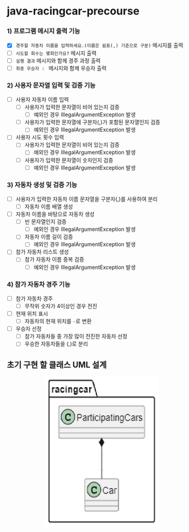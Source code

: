 # java-racingcar-precourse

### 1) 프로그램 메시지 출력 기능

- [x] `경주할 자동차 이름을 입력하세요.(이름은 쉼표(,) 기준으로 구분)` 메시지를 출력
- [ ] `시도할 회수는 몇회인가요?` 메시지 출력
- [ ] `실행 결과` 메시지와 함께 경주 과정 출력
- [ ] `최종 우승자 : ` 메시지와 함께 우승자 출력

### 2) 사용자 문자열 입력 및 검증 기능

- [ ] 사용자 자동차 이름 입력
  - [ ] 사용자가 입력한 문자열이 비어 있는지 검증
    - [ ] 예외인 경우 IllegalArgumentException 발생
  - [ ] 사용자가 입력한 문자열에 구분자(,)가 포함된 문자열인지 검증
    - [ ] 예외인 경우 IllegalArgumentException 발생
- [ ] 사용자 시도 횟수 입력
  - [ ] 사용자가 입력한 문자열이 비어 있는지 검증
    - [ ] 예외인 경우 IllegalArgumentException 발생
  - [ ] 사용자가 입력한 문자열이 숫자인지 검증
    - [ ] 예외인 경우 IllegalArgumentException 발생

### 3) 자동차 생성 및 검증 기능

- [ ] 사용자가 입력한 자동차 이름 문자열을 구분자(,)를 사용하여 분리
  - [ ] 자동차 이름 배열 생성
- [ ] 자동차 이름을 바탕으로 자동차 생성
  - [ ] 빈 문자열인지 검증
    - [ ] 예외인 경우 IllegalArgumentException 발생
  - [ ] 자동차 이름 길이 검증
    - [ ] 예외인 경우 IllegalArgumentException 발생
- [ ] 참가 자동차 리스트 생성
  - [ ] 참가 자동차 이름 중복 검증
    - [ ] 예외인 경우 IllegalArgumentException 발생

### 4) 참가 자동차 경주 기능

- [ ] 참가 자동차 경주
    - [ ] 무작위 숫자가 4이상인 경우 전진
- [ ] 현재 위치 표시
  - [ ] 자동차의 현재 위치를 `-`로 변환
- [ ] 우승자 선정
  - [ ] 참가 자동차들 중 가장 많이 전진한 자동차 선정
  - [ ] 우승한 자동차들을 (,)로 분리
  
## 초기 구현 할 클래스 UML 설계

<p align="center">
  <img src="Initial Design UML.png" alt="Initial Design UML" width="300" height="400">
</p>